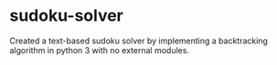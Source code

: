 # sudoku-solver
Created a text-based sudoku solver by implementing a backtracking algorithm in python 3 with no external modules.
